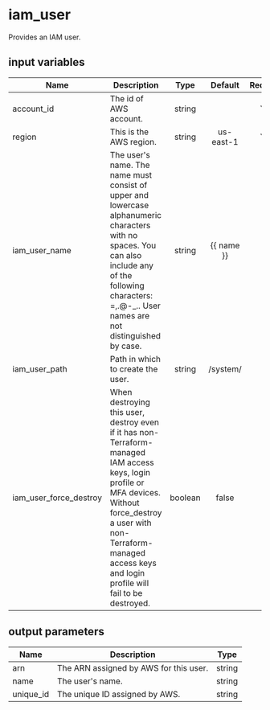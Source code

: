 # iam_user

Provides an IAM user.

## input variables

| Name | Description | Type | Default | Required |
|------|-------------|:----:|:-----:|:-----:|
|account_id|The id of AWS account.|string||Yes|
|region|This is the AWS region.|string|us-east-1|Yes|
|iam_user_name|The user's name. The name must consist of upper and lowercase alphanumeric characters with no spaces. You can also include any of the following characters: =,.@-_.. User names are not distinguished by case.|string|{{ name }}|No|
|iam_user_path|Path in which to create the user.|string|/system/|No|
|iam_user_force_destroy|When destroying this user, destroy even if it has non-Terraform-managed IAM access keys, login profile or MFA devices. Without force_destroy a user with non-Terraform-managed access keys and login profile will fail to be destroyed.|boolean|false|No|

## output parameters

| Name | Description | Type |
|------|-------------|:----:|
|arn|The ARN assigned by AWS for this user.|string|
|name|The user's name.|string|
|unique_id|The unique ID assigned by AWS.|string|
